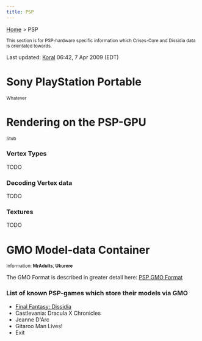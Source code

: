 ```yaml
---
title: PSP
---
```


[Home](Main%20Page.md) > PSP

<small> This section is for PSP-hardware specific information which
Crises-Core and Dissidia data is orientated towards. </small>

Last updated: [Koral][] 06:42, 7 Apr 2009 (EDT)

  

# Sony PlayStation Portable

<small>Whatever</small>

  

# Rendering on the PSP-GPU

<small>Stub</small>

### Vertex Types

TODO

  

### Decoding Vertex data

TODO

  

### Textures

TODO

  

# GMO Model-data Container

<small>Information: **MrAdults**, **Ukurere**</small>

  
The GMO Format is described in greater detail here: [PSP GMO Format][]

  

### List of known PSP-games which store their models via GMO

-   [Final Fantasy: Dissidia][]
-   Castlevania: Dracula X Chronicles
-   Jeanne D'Arc
-   Gitaroo Man Lives!
-   Exit

  [Koral]: User:Koral.md "wikilink"
  [PSP GMO Format]: PSP/GMO%20Format.md "wikilink"
  [Final Fantasy: Dissidia]: Dissidia.md "wikilink"
